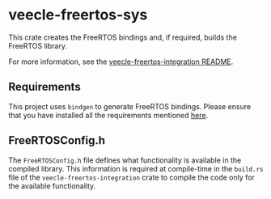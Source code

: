 # veecle-freertos-sys

This crate creates the FreeRTOS bindings and, if required, builds the FreeRTOS library.

For more information, see the [veecle-freertos-integration README][veecle_freertos_integration_readme].

[veecle_freertos_integration_readme]: ../veecle-freertos-integration/README.md

## Requirements

This project uses `bindgen` to generate FreeRTOS bindings.
Please ensure that you have installed all the requirements mentioned [here](https://rust-lang.github.io/rust-bindgen/requirements.html).

## FreeRTOSConfig.h

The `FreeRTOSConfig.h` file defines what functionality is available in the compiled library.
This information is required at compile-time in the `build.rs` file of the `veecle-freertos-integration` crate to compile the code only for the available functionality.
